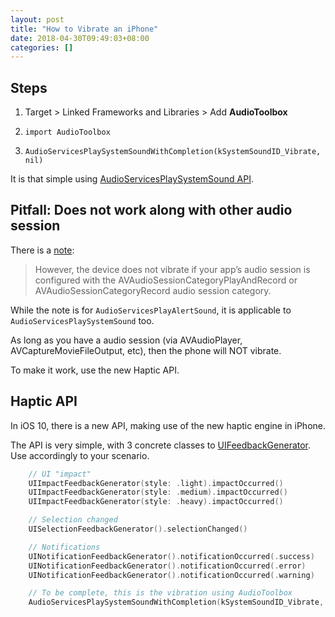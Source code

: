```yaml
---
layout: post
title: "How to Vibrate an iPhone"
date: 2018-04-30T09:49:03+08:00
categories: []
---
```


## Steps

1. Target > Linked Frameworks and Libraries > Add **AudioToolbox**

2. `import AudioToolbox`

3. `AudioServicesPlaySystemSoundWithCompletion(kSystemSoundID_Vibrate, nil)`

It is that simple using [AudioServicesPlaySystemSound API](https://developer.apple.com/documentation/audiotoolbox/1405248-audioservicesplaysystemsound).


## Pitfall: Does not work along with other audio session

There is a [note](https://developer.apple.com/documentation/audiotoolbox/1405202-audioservicesplayalertsound):

>  However, the device does not vibrate if your app’s audio session is configured with the AVAudioSessionCategoryPlayAndRecord or AVAudioSessionCategoryRecord audio session category.

While the note is for `AudioServicesPlayAlertSound`, it is applicable to `AudioServicesPlaySystemSound` too.

As long as you have a audio session (via AVAudioPlayer, AVCaptureMovieFileOutput, etc), then the phone will NOT vibrate.

To make it work, use the new Haptic API.

## Haptic API

In iOS 10, there is a new API, making use of the new haptic engine in iPhone.

The API is very simple, with 3 concrete classes to [UIFeedbackGenerator](https://developer.apple.com/documentation/uikit/uifeedbackgenerator). Use accordingly to your scenario.

```swift
    // UI "impact"
    UIImpactFeedbackGenerator(style: .light).impactOccurred()
    UIImpactFeedbackGenerator(style: .medium).impactOccurred()
    UIImpactFeedbackGenerator(style: .heavy).impactOccurred()

    // Selection changed
    UISelectionFeedbackGenerator().selectionChanged()

    // Notifications
    UINotificationFeedbackGenerator().notificationOccurred(.success)
    UINotificationFeedbackGenerator().notificationOccurred(.error)
    UINotificationFeedbackGenerator().notificationOccurred(.warning)

    // To be complete, this is the vibration using AudioToolbox
    AudioServicesPlaySystemSoundWithCompletion(kSystemSoundID_Vibrate, nil)
```
